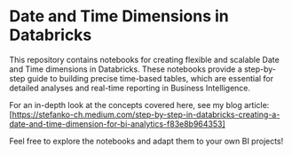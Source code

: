# Date and Time Dimensions in Databricks

This repository contains notebooks for creating flexible and scalable Date and Time dimensions in Databricks. These notebooks provide a step-by-step guide to building precise time-based tables, which are essential for detailed analyses and real-time reporting in Business Intelligence.

For an in-depth look at the concepts covered here, see my blog article: [https://stefanko-ch.medium.com/step-by-step-in-databricks-creating-a-date-and-time-dimension-for-bi-analytics-f83e8b964353]

Feel free to explore the notebooks and adapt them to your own BI projects!